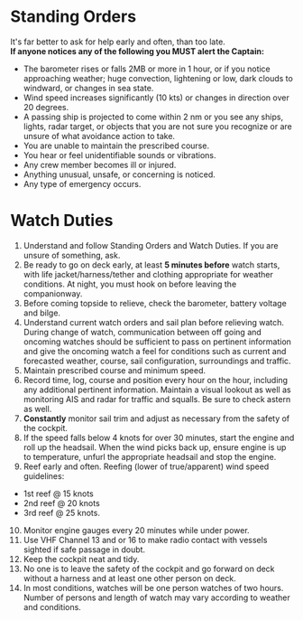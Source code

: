 # Standing Orders

It's far better to ask for help early and often, than too late.  
**If anyone notices any of the following you MUST alert the Captain:**

* The barometer rises or falls 2MB or more in 1 hour, or if you notice approaching weather; huge convection, lightening or low, dark clouds to windward, or changes in sea state.
* Wind speed increases significantly (10 kts) or changes in direction over 20 degrees.
* A passing ship is projected to come within 2 nm or you see any ships, lights, radar target, or objects that you are not sure you recognize or are unsure of what avoidance action to take.
* You are unable to maintain the prescribed course.
* You hear or feel unidentifiable sounds or vibrations.
* Any crew member becomes ill or injured.
* Anything unusual, unsafe, or concerning is noticed.
* Any type of emergency occurs.

# Watch Duties

1. Understand and follow Standing Orders and Watch Duties. If you are unsure of something, ask.
2. Be ready to go on deck early, at least **5 minutes before** watch starts, with life jacket/harness/tether and clothing appropriate for weather conditions. At night, you must hook on before leaving the companionway.
3. Before coming topside to relieve, check the barometer, battery voltage and bilge.
4. Understand current watch orders and sail plan before relieving watch. During change of watch, communication between off going and oncoming watches should be sufficient to pass on pertinent information and give the oncoming watch a feel for conditions such as current and forecasted weather, course, sail configuration, surroundings and traffic.
5. Maintain prescribed course and minimum speed.
6. Record time, log, course and position every hour on the hour, including any additional pertinent information. Maintain a visual lookout as well as monitoring AIS and radar for traffic and squalls. Be sure to check astern as well.
7. **Constantly** monitor sail trim and adjust as necessary from the safety of the cockpit.
8. If the speed falls below 4 knots for over 30 minutes, start the engine and roll up the headsail. When the wind picks back up, ensure engine is up to temperature, unfurl the appropriate headsail and stop the engine.
9. Reef early and often. Reefing (lower of true/apparent) wind speed guidelines:
  * 1st reef @ 15 knots
  * 2nd reef @ 20 knots
  * 3rd reef @ 25 knots.
10. Monitor engine gauges every 20 minutes while under power.
11. Use VHF Channel 13 and or 16 to make radio contact with vessels sighted if safe passage in doubt.
12. Keep the cockpit neat and tidy.
13. No one is to leave the safety of the cockpit and go forward on deck without a harness and at least one other person on deck.
14. In most conditions, watches will be one person watches of two hours. Number of persons and length of watch may vary according to weather and conditions.
